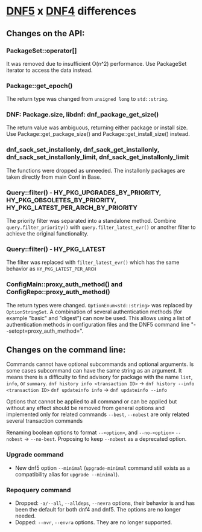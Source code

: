 # [DNF5](https://github.com/rpm-software-management/dnf5) x [DNF4](https://github.com/rpm-software-management/dnf) differences

Changes on the API:
-------------------
### PackageSet::operator[]
It was removed due to insufficient O(n^2) performance.
Use PackageSet iterator to access the data instead.


### Package::get_epoch()
The return type was changed from `unsigned long` to `std::string`.


### DNF: Package.size, libdnf: dnf_package_get_size()
The return value was ambiguous, returning either package or install size.
Use Package::get_package_size() and Package::get_install_size() instead.


### dnf_sack_set_installonly, dnf_sack_get_installonly, dnf_sack_set_installonly_limit, dnf_sack_get_installonly_limit
The functions were dropped as unneeded. The installonly packages are taken directly from main Conf in Base.


### Query::filter() - HY_PKG_UPGRADES_BY_PRIORITY, HY_PKG_OBSOLETES_BY_PRIORITY, HY_PKG_LATEST_PER_ARCH_BY_PRIORITY
The priority filter was separated into a standalone method.
Combine `query.filter_priority()` with `query.filter_latest_evr()` or another filter to achieve the original functionality.


### Query::filter() - HY_PKG_LATEST
The filter was replaced with `filter_latest_evr()` which has the same behavior as `HY_PKG_LATEST_PER_ARCH`


### ConfigMain::proxy_auth_method() and ConfigRepo::proxy_auth_method()
The return types were changed. `OptionEnum<std::string>` was replaced by `OptionStringSet`.
A combination of several authentication methods (for example "basic" and "digest") can now be used.
This allows using a list of authentication methods in configuration files and the DNF5 command line "--setopt=proxy_auth_method=".


Changes on the command line:
----------------------------
Commands cannot have optional subcommands and optional arguments. Is some cases subcommand can have the same string as
an argument. It means there is a difficulty to find advisory for package with the name `list`, `info`, or `summary`.
`dnf history info <transaction ID>` -> `dnf history --info <transaction ID>`
`dnf updateinfo info` -> `dnf updateinfo --info`

Options that cannot be applied to all command or can be applied but without any effect should be removed from general
options and implemented only for related commands
`--best`, `--nobest` are only related several transaction commands

Renaming boolean options to format `--<option>`, and `--no-<option>`
`--nobest` -> `--no-best`. Proposing to keep `--nobest` as a deprecated option.


### Upgrade command
- New dnf5 option `--minimal` (`upgrade-minimal` command still exists as a compatibility alias for `upgrade --minimal`).


### Repoquery command
- Dropped: `-a/--all`, `--alldeps`, `--nevra` options, their behavior is and has been the default for both dnf4 and dnf5. The options are no longer needed.
- Dopped: `--nvr`, `--envra` options. They are no longer supported.
